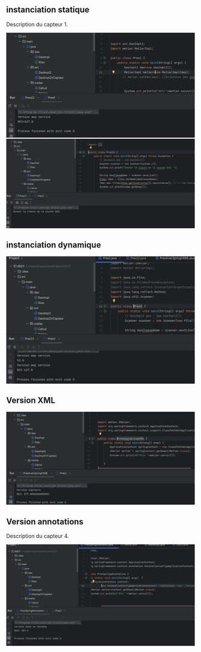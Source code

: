 <h2>instanciation statique</h2>
<p>Description du capteur 1.</p>
    
    
   <img alt="Capture d&#39;écran du Capteur 1" src="captures/instanciation_statique.PNG"/>
   <img alt="Capture d&#39;écran du Capteur 1" src="captures/instanciation_st2.PNG"/>
<h2>instanciation dynamique</h2>

    
   

<img alt="Capture d&#39;écran du Capteur 1" src="captures/instanciation_dynamique.PNG"/>


<h2>Version XML</h2>
  
    
<img alt="Capture d&#39;écran du Capteur 1" src="captures/Version_XML.PNG"/>



<h2>Version annotations</h2>
<p>Description du capteur 4.</p>
   
<img alt="Capture d&#39;écran du Capteur 1" src="captures/versionAnnotation.PNG"/>




  
    

